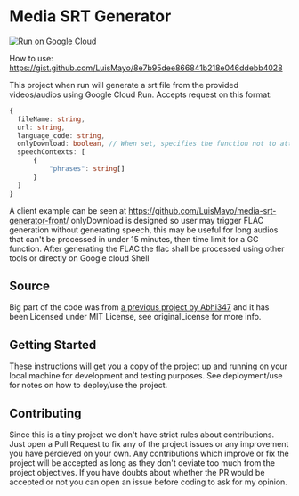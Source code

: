 # Media SRT Generator

[![Run on Google Cloud](https://deploy.cloud.run/button.svg)](https://deploy.cloud.run)

How to use: https://gist.github.com/LuisMayo/8e7b95dee866841b218e046ddebb4028

This project when run will generate a srt file from the provided videos/audios using Google Cloud Run. 
Accepts request on this format:
```typescript
{
  fileName: string,
  url: string,
  language_code: string,
  onlyDownload: boolean, // When set, specifies the function not to attemp transcribing the audio and just download it to the bucket
  speechContexts: [
      {
          "phrases": string[]
      }
  ]
}
```

A client example can be seen at https://github.com/LuisMayo/media-srt-generator-front/
onlyDownload is designed so user may trigger FLAC generation without generating speech, this may be useful for long audios that can't be processed in under 15 minutes, then time limit for a GC function.
After generating the FLAC the flac shall be processed using other tools or directly on Google cloud Shell

  ## Source
Big part of the code was from [a previous project by Abhi347](https://github.com/Abhi347/vid-to-speech-api-json/tree/1a66bb592acc9347ebc38471bfaff6eaf1d27aed) and it has been Licensed under MIT License, see originalLicense for more info.

## Getting Started

These instructions will get you a copy of the project up and running on your local machine for development and testing purposes. See deployment/use for notes on how to deploy/use the project.


## Contributing
Since this is a tiny project we don't have strict rules about contributions. Just open a Pull Request to fix any of the project issues or any improvement you have percieved on your own. Any contributions which improve or fix the project will be accepted as long as they don't deviate too much from the project objectives. If you have doubts about whether the PR would be accepted or not you can open an issue before coding to ask for my opinion.
